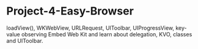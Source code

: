 # Project-4-Easy-Browser

loadView(), WKWebView, URLRequest, UIToolbar, UIProgressView, key-value observing
Embed Web Kit and learn about delegation, KVO, classes and UIToolbar.
